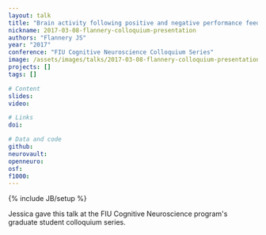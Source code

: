 ```yaml
---
layout: talk
title: "Brain activity following positive and negative performance feedback among abstinent smokers"
nickname: 2017-03-08-flannery-colloquium-presentation
authors: "Flannery JS"
year: "2017"
conference: "FIU Cognitive Neuroscience Colloquium Series"
image: /assets/images/talks/2017-03-08-flannery-colloquium-presentation.png
projects: []
tags: []

# Content
slides:
video:

# Links
doi:

# Data and code
github:
neurovault:
openneuro:
osf:
f1000:
---
```

{% include JB/setup %}

Jessica gave this talk at the FIU Cognitive Neuroscience program's graduate student colloquium series.
